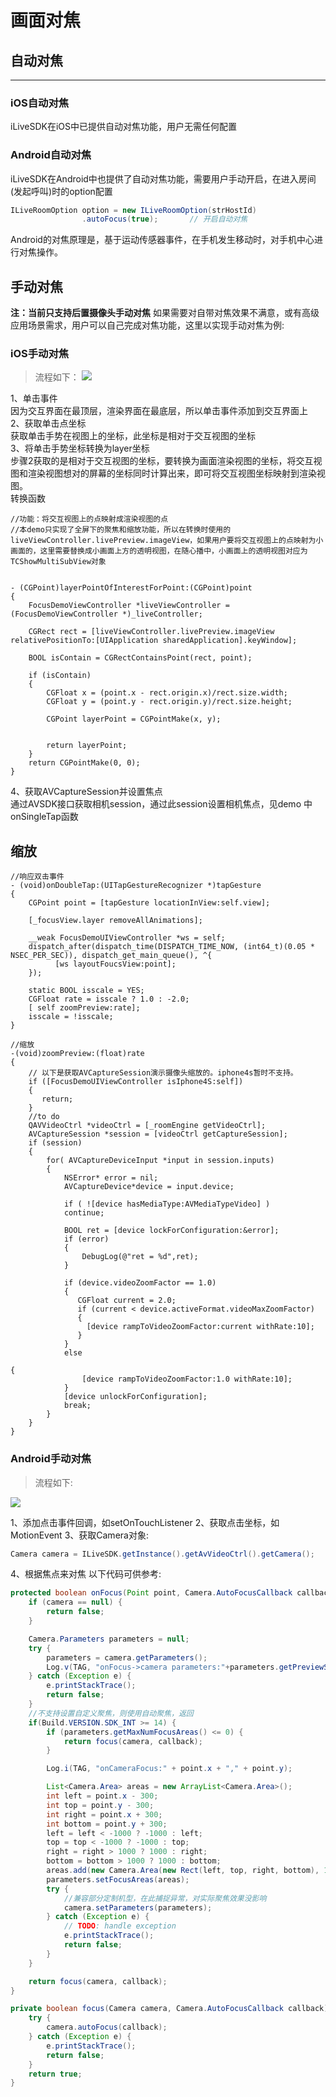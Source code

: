 # 画面对焦

## 自动对焦
------
### iOS自动对焦
iLiveSDK在iOS中已提供自动对焦功能，用户无需任何配置
### Android自动对焦
iLiveSDK在Android中也提供了自动对焦功能，需要用户手动开启，在进入房间(发起呼叫)时的option配置
```java
ILiveRoomOption option = new ILiveRoomOption(strHostId)
                .autoFocus(true);       // 开启自动对焦
```
Android的对焦原理是，基于运动传感器事件，在手机发生移动时，对手机中心进行对焦操作。

## 手动对焦
**注：当前只支持后置摄像头手动对焦**
如果需要对自带对焦效果不满意，或有高级应用场景需求，用户可以自己完成对焦功能，这里以实现手动对焦为例:

### iOS手动对焦
> 流程如下：
![](http://img.blog.csdn.net/20160921185424943)

1、单击事件<br/>
因为交互界面在最顶层，渲染界面在最底层，所以单击事件添加到交互界面上<br/>
2、获取单击点坐标<br/>
获取单击手势在视图上的坐标，此坐标是相对于交互视图的坐标<br/>
3、将单击手势坐标转换为layer坐标<br/>
步骤2获取的是相对于交互视图的坐标，要转换为画面渲染视图的坐标，将交互视图和渲染视图想对的屏幕的坐标同时计算出来，即可将交互视图坐标映射到渲染视图。<br/>
转换函数
```
//功能：将交互视图上的点映射成渲染视图的点
//本demo只实现了全屏下的聚焦和缩放功能，所以在转换时使用的liveViewController.livePreview.imageView，如果用户要将交互视图上的点映射为小画面的，这里需要替换成小画面上方的透明视图，在随心播中，小画面上的透明视图对应为TCShowMultiSubView对象


- (CGPoint)layerPointOfInterestForPoint:(CGPoint)point
{
    FocusDemoViewController *liveViewController = (FocusDemoViewController *)_liveController;

    CGRect rect = [liveViewController.livePreview.imageView relativePositionTo:[UIApplication sharedApplication].keyWindow];

    BOOL isContain = CGRectContainsPoint(rect, point);

    if (isContain)
    {
        CGFloat x = (point.x - rect.origin.x)/rect.size.width;
        CGFloat y = (point.y - rect.origin.y)/rect.size.height;

        CGPoint layerPoint = CGPointMake(x, y);


        return layerPoint;
    }
    return CGPointMake(0, 0);
}
```

4、获取AVCaptureSession并设置焦点<br/>
通过AVSDK接口获取相机session，通过此session设置相机焦点，见demo 中onSingleTap函数<br/>

## 缩放 ##

```
//响应双击事件
- (void)onDoubleTap:(UITapGestureRecognizer *)tapGesture
{
    CGPoint point = [tapGesture locationInView:self.view];

    [_focusView.layer removeAllAnimations];

    __weak FocusDemoUIViewController *ws = self;
    dispatch_after(dispatch_time(DISPATCH_TIME_NOW, (int64_t)(0.05 * NSEC_PER_SEC)), dispatch_get_main_queue(), ^{
          [ws layoutFoucsView:point];
    });

    static BOOL isscale = YES;
    CGFloat rate = isscale ? 1.0 : -2.0;
    [ self zoomPreview:rate];
    isscale = !isscale;
}
```

```
//缩放
-(void)zoomPreview:(float)rate
{
    // 以下是获取AVCaptureSession演示摄像头缩放的。iphone4s暂时不支持。
    if ([FocusDemoUIViewController isIphone4S:self])
    {
       return;
    }
    //to do
    QAVVideoCtrl *videoCtrl = [_roomEngine getVideoCtrl];
    AVCaptureSession *session = [videoCtrl getCaptureSession];
    if (session)
    {
        for( AVCaptureDeviceInput *input in session.inputs)
        {
            NSError* error = nil;
            AVCaptureDevice*device = input.device;

            if ( ![device hasMediaType:AVMediaTypeVideo] )
            continue;

            BOOL ret = [device lockForConfiguration:&error];
            if (error)
            {
                DebugLog(@"ret = %d",ret);
            }

            if (device.videoZoomFactor == 1.0)
            {
               CGFloat current = 2.0;
               if (current < device.activeFormat.videoMaxZoomFactor)
               {
                 [device rampToVideoZoomFactor:current withRate:10];
               }
            }
            else

{
                [device rampToVideoZoomFactor:1.0 withRate:10];
            }
            [device unlockForConfiguration];
            break;
        }
    }
}
```

### Android手动对焦
>流程如下:

![](https://zhaoyang21cn.github.io/ilivesdk_help/readme_img/focus_flow.png)


1、添加点击事件回调，如setOnTouchListener
2、获取点击坐标，如MotionEvent
3、获取Camera对象:

```java
Camera camera = ILiveSDK.getInstance().getAvVideoCtrl().getCamera();
```

4、根据焦点来对焦
以下代码可供参考:
```java
protected boolean onFocus(Point point, Camera.AutoFocusCallback callback) {
    if (camera == null) {
        return false;
    }

    Camera.Parameters parameters = null;
    try {
        parameters = camera.getParameters();
        Log.v(TAG, "onFocus->camera parameters:"+parameters.getPreviewSize().width+","+parameters.getPreviewSize().height);
    } catch (Exception e) {
        e.printStackTrace();
        return false;
    }
    //不支持设置自定义聚焦，则使用自动聚焦，返回
    if(Build.VERSION.SDK_INT >= 14) {
        if (parameters.getMaxNumFocusAreas() <= 0) {
            return focus(camera, callback);
        }

        Log.i(TAG, "onCameraFocus:" + point.x + "," + point.y);

        List<Camera.Area> areas = new ArrayList<Camera.Area>();
        int left = point.x - 300;
        int top = point.y - 300;
        int right = point.x + 300;
        int bottom = point.y + 300;
        left = left < -1000 ? -1000 : left;
        top = top < -1000 ? -1000 : top;
        right = right > 1000 ? 1000 : right;
        bottom = bottom > 1000 ? 1000 : bottom;
        areas.add(new Camera.Area(new Rect(left, top, right, bottom), 100));
        parameters.setFocusAreas(areas);
        try {
            //兼容部分定制机型，在此捕捉异常，对实际聚焦效果没影响
            camera.setParameters(parameters);
        } catch (Exception e) {
            // TODO: handle exception
            e.printStackTrace();
            return false;
        }
    }

    return focus(camera, callback);
}

private boolean focus(Camera camera, Camera.AutoFocusCallback callback) {
    try {
        camera.autoFocus(callback);
    } catch (Exception e) {
        e.printStackTrace();
        return false;
    }
    return true;
}
```
